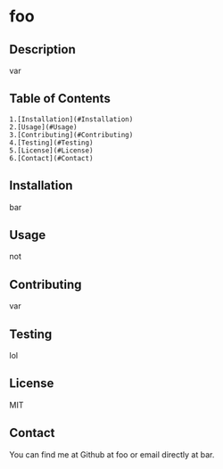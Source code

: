 <!DOCTYPE md>
 # foo

## Description
var

## Table of Contents
    1.[Installation](#Installation)
    2.[Usage](#Usage)
    3.[Contributing](#Contributing)
    4.[Testing](#Testing)
    5.[License](#License)
    6.[Contact](#Contact)

<a name="Installation"></a>
## Installation

bar

<a name="Usage"></a>
## Usage

not

<a name="Contributing"></a>
## Contributing

var

<a name="Testing"></a>
## Testing

lol

<a name="License"></a>
## License

MIT

<a name="Contact"></a>
## Contact

You can find me at Github at foo or email directly at bar.